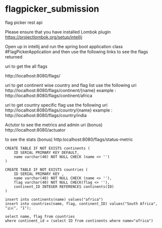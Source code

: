 # flagpicker_submission
flag picker rest api


Please ensure that you have installed Lombok plugin https://projectlombok.org/setup/intellij

Open up in intellij and run the spring boot application class #FlagPickerApplication and then use the following links to see the flags returned

uri to get the all flags

http://localhost:8080/flags/

uri to get continent wise country and flag list use the following uri
http://localhost:8080/flags/continent/{name}
example : http://localhost:8080/flags/continent/africa

uri to get country specific flag use the following uri
http://localhost:8080/flags/country/{name}
example : http://localhost:8080/flags/country/india

Actutor to see the metrics and admin uri (bonus)
http://localhost:8080/actuator


to see the stats (bonus)
http:localhost:8080/flags/status-metric


```
CREATE TABLE IF NOT EXISTS continents (
	ID SERIAL PRIMARY KEY DEFAULT,
	name varchar(40) NOT NULL CHECK (name <> '')
)

CREATE TABLE IF NOT EXISTS countries (
	ID SERIAL PRIMARY KEY ,
	name varchar(40) NOT NULL CHECK (name <> ''),
	flag varchar(40) NOT NULL CHECK(flag <> ''),
	continent_ID INTEGER REFERENCES continents(ID)
)

insert into continents(name) values("africa")
insert into countries(name, flag, continent_ID) values("South Africa", "🇿🇦", "1");

select name, flag from countries 
where continent_id = (select ID from continents where name="africa")
```
